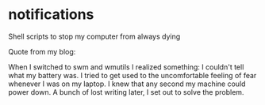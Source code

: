 # notifications
Shell scripts to stop my computer from always dying

Quote from my blog:

When I switched to swm and wmutils I realized something:
I couldn't tell what my battery was.
I tried to get used to the uncomfortable feeling of fear whenever I was on my laptop.
I knew that any second my machine could power down.
A bunch of lost writing later, I set out to solve the problem.


